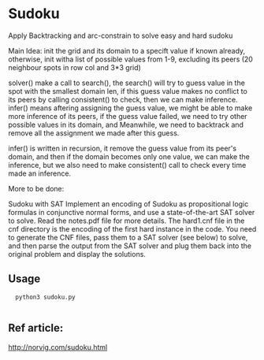 
# Sudoku


Apply Backtracking and arc-constrain to solve easy and hard sudoku

Main Idea:
init the grid and its domain to a specift value if known already, 
otherwise, init witha  list of possible values from 1-9, excluding its peers (20 neighbour spots in row col and 3*3 grid)

solver() make a call to search(), the search() will try to guess value in the spot with the smallest domain len,
  if this guess value makes no conflict to its peers by calling consistent() to check, then we can make inference.
   infer() means aftering assigning the guess value, we might be able to make more inference of its peers,
  if the guess value failed, we need to try other possible values in its domain, and Meanwhile, we need to backtrack and remove all the assignment we made after this guess.

infer() is written in recursion, it remove the guess value from its peer's domain, and then if the domain becomes only one value, we can make the inference, but we also need to make consistent() call to check every time made an inference.


More to be done:

Sudoku with SAT 
Implement an encoding of Sudoku as propositional logic formulas in conjunctive normal forms, and use a state-of-the-art SAT solver to solve. Read the notes.pdf file for more details. The hard1.cnf file in the cnf directory is the encoding of the first hard instance in the code. You need to generate the CNF files, pass them to a SAT solver (see below) to solve, and then parse the output from the SAT solver and plug them back into the original problem and display the solutions.


## Usage

```
  python3 sudoku.py
 
```


## Ref article:
http://norvig.com/sudoku.html
